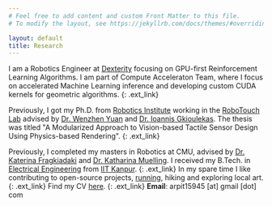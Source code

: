 ```yaml
---
# Feel free to add content and custom Front Matter to this file.
# To modify the layout, see https://jekyllrb.com/docs/themes/#overriding-theme-defaults

layout: default
title: Research
---
```

I am a Robotics Engineer at [Dexterity](https://www.dexterity.ai/) focusing on GPU-first Reinforcement Learning Algorithms. I am part of Compute Acceleraton Team, where I focus on accelerated Machine Learning inference and developing custom CUDA kernels for geometric algorithms.
{: .ext_link}

Previously, I got my Ph.D. from [Robotics Institute](https://www.ri.cmu.edu/) 
working in the [RoboTouch Lab](https://labs.ri.cmu.edu/robotouch) advised by [Dr. Wenzhen Yuan](https://cs.illinois.edu/about/people/all-faculty/yuanwz) and [Dr. Ioannis Gkioulekas](https://www.cs.cmu.edu/~igkioule/). The thesis was titled "A Modularized Approach to Vision-based Tactile Sensor Design Using Physics-based Rendering".
{: .ext_link}

Previously, I completed my masters in Robotics at CMU, advised by [Dr. Katerina Fragkiadaki](https://www.cs.cmu.edu/~katef/) and [Dr. Katharina Muelling](https://sites.google.com/site/katharinamuelling/). I received my B.Tech. in [Electrical Engineering](https://www.iitk.ac.in/ee/) from [IIT Kanpur](https://www.iitk.ac.in/).
{: .ext_link}
In my spare time I like contributing to open-source projects, [running](https://www.strava.com/athletes/26782826), hiking and exploring local art.
{: .ext_link}
Find my CV [here](assets/pdfs/cv.pdf).
{: .ext_link}
**Email**: arpit15945 [at] gmail [dot] com  
<!-- **Address** A423 NSH, Carnegie Mellon University, Pittsburgh, PA 15213, USA -->